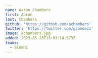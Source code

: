 ```yaml
---
name: Aaron Chambers
first: Aaron
last: Chambers
github: 'https://github.com/achambers'
twitter: 'https://twitter.com/grandazz'
image: achambers.jpg
added: 2023-05-25T13:01:14.573Z
teams:
  - alumni
---
```

